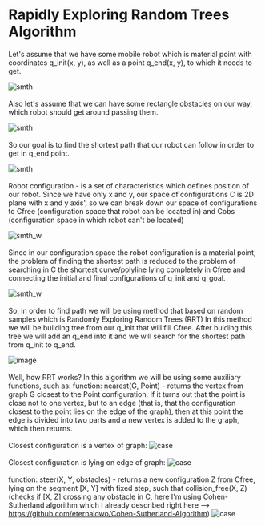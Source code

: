 <h1>Rapidly Exploring Random Trees Algorithm</h1>

Let's assume that we have some mobile robot which is material point with coordinates q_init(x, y), as well as a point q_end(x, y), to which it needs to get.

![smth](https://user-images.githubusercontent.com/98911288/205058003-86ce326b-2241-46b7-b436-da4a1c7084f0.png)
\
\
Also let's assume that we can have some rectangle obstacles on our way, which robot should get around passing them.

![smth](https://user-images.githubusercontent.com/98911288/205058687-8c6d8b0b-e09d-4ac1-9c07-87195ec7c6aa.png)
\
\
So our goal is to find the shortest path that our robot can follow in order to get in q_end point.

![smth](https://user-images.githubusercontent.com/98911288/205059429-48399216-6723-495a-b693-73d72827838a.png)
\
\
Robot configuration - is a set of characteristics which defines position of our robot. Since we have only x and y, our space of configurations С is 2D plane with x and y axis', so we can break down our space of configurations to Cfree (configuration space that robot can be located in) and Cobs (configuration space in which robot can't be located)

![smth_w](https://user-images.githubusercontent.com/98911288/205062382-a5605820-d3b0-4185-82cb-998ebb857d33.png)
\
\
Since in our configuration space the robot configuration is a material point, the problem of finding the shortest path is reduced to the problem of searching in С the shortest curve/polyline lying completely in Cfree and connecting the initial and final configurations of q_init and q_goal.

![smth_w](https://user-images.githubusercontent.com/98911288/205066096-dd8f248a-d11e-4eda-a5b2-8ad0db8f1b2e.png)
\
\
So, in order to find path we will be using method that based on random samples which is Randomly Exploring Random Trees (RRT)
In this method we will be building tree from our q_init that will fill Cfree. After buiding this tree we will add an q_end into it and we will search for the shortest path from q_init to q_end.

![image](https://user-images.githubusercontent.com/98911288/205068756-7439bd7a-2bcd-479e-8f5a-96f06c6bd264.png)
\
\
Well, how RRT works?
In this algorithm we will be using some auxiliary functions, such as:
function: nearest(G, Point) - returns the vertex from graph G closest to the Point configuration. If it turns out that the point is close not to one vertex, but to an edge (that is, that the configuration closest to the point lies on the edge of the graph), then at this point the edge is divided into two parts and a new vertex is added to the graph, which then returns.
\
\
Closest configuration is a vertex of graph:
![case](https://user-images.githubusercontent.com/98911288/205071480-d64a0859-a8dd-4252-a877-5d76e9a3073e.png)
\
\
Closest configuration is lying on edge of graph:
![case](https://user-images.githubusercontent.com/98911288/205072108-2966cfd2-406f-4a04-b0ba-b0c952fe8fda.png)
\
\
function: steer(X, Y, obstacles) - returns a new configuration Z from Cfree, lying on the segment [X, Y] with fixed step, such that collision_free(X, Z) (checks if [X, Z] crossing any obstacle in C, here I'm using Cohen-Sutherland algorithm which I already described right here --> https://github.com/eternalowo/Cohen-Sutherland-Algorithm)
![case](https://user-images.githubusercontent.com/98911288/205076842-9bf41380-087f-4670-9a8b-f02512b3d225.png)
